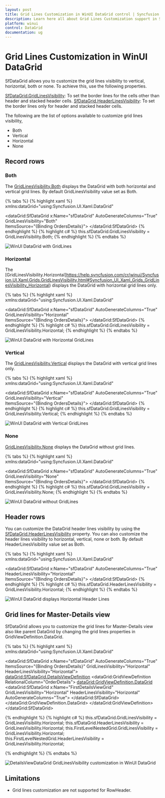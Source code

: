 ```yaml
---
layout: post
title: Grid Lines Customization in WinUI DataGrid control | Syncfusion
description: Learn here all about Grid Lines Customization support in Syncfusion WinUI DataGrid(SfDataGrid) control and more.
platform: winui
control: DataGrid
documentation: ug
---
```


# Grid Lines Customization in WinUI DataGrid

SfDataGrid allows you to customize the grid lines visibility to vertical, horizontal, both or none. To achieve this, use the following properties.

[SfDataGrid.GridLinesVisibility](https://help.syncfusion.com/cr/winui/Syncfusion.UI.Xaml.Grids.SfGridBase.html#Syncfusion_UI_Xaml_Grids_SfGridBase_GridLinesVisibility): To set the border lines for the cells other than header and stacked header cells.
[SfDataGrid.HeaderLinesVisibility](https://help.syncfusion.com/cr/winui/Syncfusion.UI.Xaml.Grids.SfGridBase.html#Syncfusion_UI_Xaml_Grids_SfGridBase_HeaderLinesVisibility): To set the border lines only for header and stacked header cells.

The following are the list of options available to customize grid lines visibility,

* Both
* Vertical
* Horizontal
* None

## Record rows

### Both

The [GridLinesVisibility.Both](https://help.syncfusion.com/cr/winui/Syncfusion.UI.Xaml.Grids.GridLinesVisibility.html#Syncfusion_UI_Xaml_Grids_GridLinesVisibility_Both) displays the DataGrid with both horizontal and vertical grid lines. By default GridLinesVisibility value set as Both.

{% tabs %}
{% highlight xaml %}
xmlns:dataGrid="using:Syncfusion.UI.Xaml.DataGrid"

 <dataGrid:SfDataGrid   x:Name="sfDataGrid"
                        AutoGenerateColumns="True"                       
                        GridLinesVisibility="Both"                          
                        ItemsSource="{Binding OrdersDetails}">
 </dataGrid:SfDataGrid>
{% endhighlight %}
{% highlight c# %}
 this.sfDataGrid.GridLinesVisibility = GridLinesVisibility.Both;
{% endhighlight %}
{% endtabs %}

![WinUI DataGrid with GridLines](GridLines_images/winui-datagrid-gridlines.png)

### Horizontal

The [GridLinesVisibility.Horizontal]https://help.syncfusion.com/cr/winui/Syncfusion.UI.Xaml.Grids.GridLinesVisibility.html#Syncfusion_UI_Xaml_Grids_GridLinesVisibility_Horizontal) displays the DataGrid with horizontal grid lines only.

{% tabs %}
{% highlight xaml %}
xmlns:dataGrid="using:Syncfusion.UI.Xaml.DataGrid"

 <dataGrid:SfDataGrid   x:Name="sfDataGrid"
                        AutoGenerateColumns="True"                       
                        GridLinesVisibility="Horizontal"                          
                        ItemsSource="{Binding OrdersDetails}">
 </dataGrid:SfDataGrid>
{% endhighlight %}
{% highlight c# %}
 this.sfDataGrid.GridLinesVisibility = GridLinesVisibility.Horizontal;
{% endhighlight %}
{% endtabs %}

![WinUI DataGrid with Horizontal GridLines](GridLines_images/winui-datagrid-horizontal-gridlines.png)

### Vertical

The [GridLinesVisibility.Vertical](https://help.syncfusion.com/cr/winui/Syncfusion.UI.Xaml.Grids.GridLinesVisibility.html#Syncfusion_UI_Xaml_Grids_GridLinesVisibility_Vertical) displays the DataGrid with vertical grid lines only.

{% tabs %}
{% highlight xaml %}
xmlns:dataGrid="using:Syncfusion.UI.Xaml.DataGrid"

 <dataGrid:SfDataGrid   x:Name="sfDataGrid"
                        AutoGenerateColumns="True"                       
                        GridLinesVisibility="Vertical"                          
                        ItemsSource="{Binding OrdersDetails}">
 </dataGrid:SfDataGrid>
{% endhighlight %}
{% highlight c# %}
 this.sfDataGrid.GridLinesVisibility = GridLinesVisibility.Vertical;
{% endhighlight %}
{% endtabs %}

![WinUI DataGrid with Vertical GridLines](GridLines_images/winui-datagrid-vertical-gridlines.png)

### None
[GridLinesVisibility.None](https://help.syncfusion.com/cr/winui/Syncfusion.UI.Xaml.Grids.GridLinesVisibility.html#Syncfusion_UI_Xaml_Grids_GridLinesVisibility_None) displays the DataGrid without grid lines.

{% tabs %}
{% highlight xaml %}
xmlns:dataGrid="using:Syncfusion.UI.Xaml.DataGrid"

 <dataGrid:SfDataGrid   x:Name="sfDataGrid"
                        AutoGenerateColumns="True" 
                        GridLinesVisibility="None"                     
                        ItemsSource="{Binding OrdersDetails}">
 </dataGrid:SfDataGrid>
{% endhighlight %}
{% highlight c# %}
 this.sfDataGrid.GridLinesVisibility = GridLinesVisibility.None;
{% endhighlight %}
{% endtabs %}

![WinUI DataGrid without GridLines](GridLines_images/winui-datagrid-without-gridlines.png)

## Header rows

You can customize the DataGrid header lines visibility by using the [SfDataGrid.HeaderLinesVisibility](https://help.syncfusion.com/cr/winui/Syncfusion.UI.Xaml.Grids.SfGridBase.html#Syncfusion_UI_Xaml_Grids_SfGridBase_HeaderLinesVisibility) property. You can also customize the header lines visibility to horizontal, vertical, none or both. By default HeaderLinesVisibility value set as Both.

{% tabs %}
{% highlight xaml %}
xmlns:dataGrid="using:Syncfusion.UI.Xaml.DataGrid"

 <dataGrid:SfDataGrid   x:Name="sfDataGrid"
                        AutoGenerateColumns="True" 
                        HeaderLinesVisibility="Horizontal"                            
                        ItemsSource="{Binding OrdersDetails}">
 </dataGrid:SfDataGrid>
{% endhighlight %}
{% highlight c# %}
 this.sfDataGrid.HeaderLinesVisibility = GridLinesVisibility.Horizontal;
{% endhighlight %}
{% endtabs %}

![WinUI DataGrid displays Horizontal Header Lines](GridLines_images/winui-datagrid-horizontal-header-lines.png)

## Grid lines for Master-Details view

SfDataGrid allows you to customize the grid lines for Master-Details view also like parent DataGrid by changing the grid lines properties in GridViewDefinition.DataGrid. 

{% tabs %}
{% highlight xaml %}
xmlns:dataGrid="using:Syncfusion.UI.Xaml.DataGrid"

<dataGrid:SfDataGrid  x:Name="sfDataGrid"
                      AutoGenerateColumns="True"
                      ItemsSource="{Binding OrdersDetails}"
                      GridLinesVisibility="Horizontal"
                      HeaderLinesVisibility="Horizontal">
        <dataGrid:SfDataGrid.DetailsViewDefinition>
            <dataGrid:GridViewDefinition RelationalColumn="OrderDetails">
                <dataGrid:GridViewDefinition.DataGrid>
                    <dataGrid:SfDataGrid  x:Name="FirstDetailsViewGrid" 
                                          GridLinesVisibility="Horizontal"
                                          HeaderLinesVisibility="Horizontal"
                                          AutoGenerateColumns="True">
                    </dataGrid:SfDataGrid>
                </dataGrid:GridViewDefinition.DataGrid>
            </dataGrid:GridViewDefinition>
</dataGrid:SfDataGrid>


{% endhighlight %}
{% highlight c# %}
this.sfDataGrid.GridLinesVisibility = GridLinesVisibility.Horizontal;
this.sfDataGrid.HeaderLinesVisibility = GridLinesVisibility.Horizontal;
this.FirstLevelNestedGrid.GridLinesVisibility = GridLinesVisibility.Horizontal;
this.FirstLevelNestedGrid.HeaderLinesVisibility = GridLinesVisibility.Horizontal;

{% endhighlight %}
{% endtabs %}

![DetailsViewDataGrid GridLinesVisibility customization in WinUI DataGrid](GridLines_images/winui-detailsviewdatagrid-horizontal-lines.png)

## Limitations

* Grid lines customization are not supported for RowHeader.
